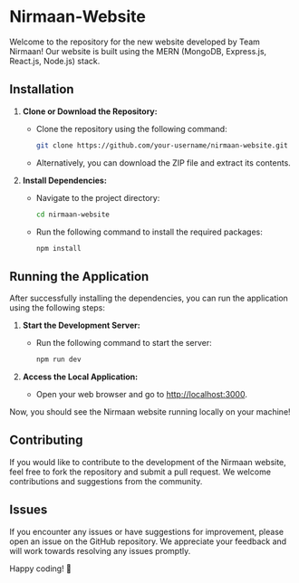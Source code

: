 # Nirmaan-Website

Welcome to the repository for the new website developed by Team Nirmaan! Our website is built using the MERN (MongoDB, Express.js, React.js, Node.js) stack.

## Installation

1. **Clone or Download the Repository:**
   - Clone the repository using the following command:
     ```bash
     git clone https://github.com/your-username/nirmaan-website.git
     ```
   - Alternatively, you can download the ZIP file and extract its contents.

2. **Install Dependencies:**
   - Navigate to the project directory:
     ```bash
     cd nirmaan-website
     ```
   - Run the following command to install the required packages:
     ```bash
     npm install
     ```

## Running the Application

After successfully installing the dependencies, you can run the application using the following steps:

1. **Start the Development Server:**
   - Run the following command to start the server:
     ```bash
     npm run dev
     ```

2. **Access the Local Application:**
   - Open your web browser and go to [http://localhost:3000](http://localhost:3000).

Now, you should see the Nirmaan website running locally on your machine!

## Contributing

If you would like to contribute to the development of the Nirmaan website, feel free to fork the repository and submit a pull request. We welcome contributions and suggestions from the community.

## Issues

If you encounter any issues or have suggestions for improvement, please open an issue on the GitHub repository. We appreciate your feedback and will work towards resolving any issues promptly.

Happy coding! 🚀

